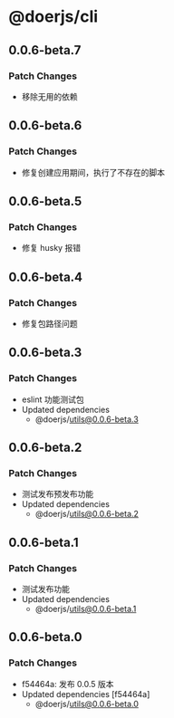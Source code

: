 # @doerjs/cli

## 0.0.6-beta.7

### Patch Changes

- 移除无用的依赖

## 0.0.6-beta.6

### Patch Changes

- 修复创建应用期间，执行了不存在的脚本

## 0.0.6-beta.5

### Patch Changes

- 修复 husky 报错

## 0.0.6-beta.4

### Patch Changes

- 修复包路径问题

## 0.0.6-beta.3

### Patch Changes

- eslint 功能测试包
- Updated dependencies
  - @doerjs/utils@0.0.6-beta.3

## 0.0.6-beta.2

### Patch Changes

- 测试发布预发布功能
- Updated dependencies
  - @doerjs/utils@0.0.6-beta.2

## 0.0.6-beta.1

### Patch Changes

- 测试发布功能
- Updated dependencies
  - @doerjs/utils@0.0.6-beta.1

## 0.0.6-beta.0

### Patch Changes

- f54464a: 发布 0.0.5 版本
- Updated dependencies [f54464a]
  - @doerjs/utils@0.0.6-beta.0
